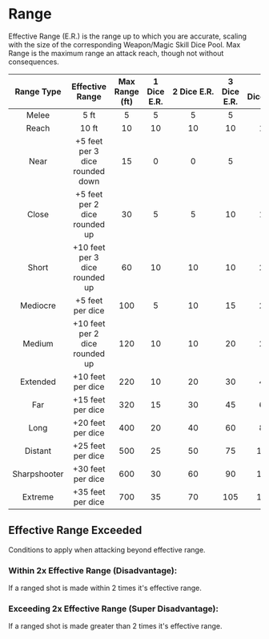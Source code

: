 # Range

Effective Range (E.R.) is the range up to which you are accurate, scaling with the size of the corresponding Weapon/Magic Skill Dice Pool. Max Range is the maximum range an attack reach, though not without consequences.

|  Range Type  |         Effective Range         | Max Range (ft) | 1 Dice E.R. | 2 Dice E.R. | 3 Dice E.R. | 4 Dice E.R. | 5 Dice E.R. | 6 Dice E.R. | 7 Dice E.R. | 8 Dice E.R. | 9 Dice E.R. | 10 Dice E.R. | 11 Dice E.R. | 12 Dice E.R. |
| :----------: | :-----------------------------: | :------------: | :---------: | :-----------: | :---------: | :----------: | :----------: | :----------: | :----------: | :----------: | :----------: | :-----------: | :-----------: | :-----------: |
|    Melee    |              5 ft              |       5       |      5      |       5       |      5      |      5      |      5      |      5      |      5      |      5      |      5      |       5       |       5       |       5       |
|    Reach    |              10 ft              |       10       |     10     |      10      |     10     |      10      |      10      |      10      |      10      |      10      |      10      |      10      |      10      |      10      |
|     Near     | +5 feet per 3 dice rounded down |       15       |      0      |       0       |      5      |      5      |      5      |      10      |      10      |      10      |      15      |      15      |      15      |      15      |
|    Close    |  +5 feet per 2 dice rounded up  |       30       |      5      |       5       |     10     |      10      |      15      |      15      |      20      |      20      |      25      |      25      |      30      |      30      |
|    Short    | +10 feet per 3 dice rounded up |       60       |     10     |      10      |     10     |      20      |      20      |      20      |      30      |      30      |      30      |      40      |      40      |      40      |
|   Mediocre   |        +5 feet per dice        |      100      |      5      |      10      |     15     |      20      |      25      |      30      |      35      |      40      |      45      |      50      |      55      |      60      |
|    Medium    | +10 feet per 2 dice rounded up |      120      |     10     |      10      |     20     |      20      |      30      |      30      |      40      |      40      |      50      |      50      |      60      |      60      |
|   Extended   |        +10 feet per dice        |      220      |     10     |      20      |     30     |      40      |      50      |      60      |      70      |      80      |      90      |      100      |      110      |      120      |
|     Far     |        +15 feet per dice        |      320      |     15     |      30      |     45     |      60      |      75      |      90      |     105     |     120     |     135     |      150      |      165      |      180      |
|     Long     |        +20 feet per dice        |      400      |     20     |      40      |     60     |      80      |     100     |     120     |     140     |     160     |     180     |      200      |      220      |      240      |
|   Distant   |        +25 feet per dice        |      500      |     25     |      50      |     75     |     100     |     125     |     150     |     175     |     200     |     225     |      250      |      275      |      300      |
| Sharpshooter |        +30 feet per dice        |      600      |     30     |      60      |     90     |     120     |     150     |     180     |     210     |     240     |     270     |      300      |      330      |      360      |
|   Extreme   |        +35 feet per dice        |      700      |     35     |      70      |     105     |     140     |     175     |     210     |     245     |     280     |     315     |      350      |      385      |      420      |

## Effective Range Exceeded

Conditions to apply when attacking beyond effective range.

### Within 2x Effective Range (Disadvantage):

If a ranged shot is made within 2 times it's effective range.

### Exceeding 2x Effective Range (Super Disadvantage):

If a ranged shot is made greater than 2 times it's effective range.
